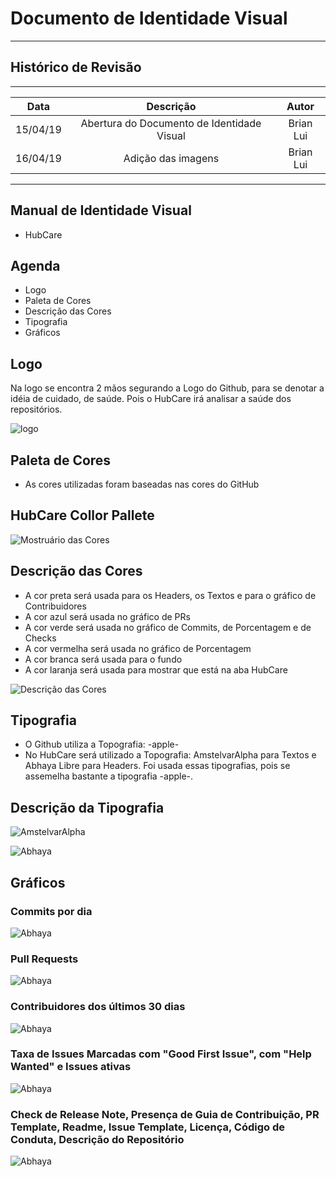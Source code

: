 # Documento de Identidade Visual
***

## Histórico de Revisão
***

| Data | Descrição | Autor |
|:----:|:---------:|:-----:|
| 15/04/19 | Abertura do Documento de Identidade Visual | Brian Lui |
| 16/04/19 | Adição das imagens | Brian Lui |

***

## Manual de Identidade Visual
* HubCare

## Agenda
* Logo
* Paleta de Cores
* Descrição das Cores
* Tipografia
* Gráficos

## Logo
Na logo se encontra 2 mãos segurando a Logo do Github, para se denotar a idéia de cuidado, de saúde. Pois o HubCare irá analisar a saúde dos repositórios.

![logo](Logo.svg)


## Paleta de Cores
* As cores utilizadas foram baseadas nas cores do GitHub

## HubCare Collor Pallete
![Mostruário das Cores](paleta_hubcare.png)

## Descrição das Cores
* A cor preta será usada para os Headers, os Textos e para o gráfico de Contribuidores
* A cor azul será usada no gráfico de PRs
* A cor verde será usada no gráfico de Commits, de Porcentagem e de Checks
* A cor vermelha será usada no gráfico de Porcentagem
* A cor branca será usada para o fundo
* A cor laranja será usada para mostrar que está na aba HubCare

![Descrição das Cores](descricao_das_cores.png)

## Tipografia
* O Github utiliza a Topografia: -apple-
* No HubCare será utilizado a Topografia: AmstelvarAlpha para Textos e Abhaya Libre para Headers. Foi usada essas tipografias, pois se assemelha bastante a tipografia -apple-.

## Descrição da Tipografia
![AmstelvarAlpha](tipografia.png)

![Abhaya](tipografia2.png)

## Gráficos

### Commits por dia
![Abhaya](commits.png)

### Pull Requests 
![Abhaya](prs.png)

### Contribuidores dos últimos 30 dias
![Abhaya](contribuidores.png)

### Taxa de Issues Marcadas com "Good First Issue", com "Help Wanted" e Issues ativas
![Abhaya](porcentagem.png)

### Check de Release Note, Presença de Guia de Contribuição, PR Template, Readme, Issue Template, Licença, Código de Conduta, Descrição do Repositório
![Abhaya](check.png)